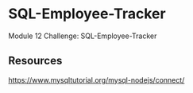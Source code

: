 # SQL-Employee-Tracker
Module 12 Challenge: SQL-Employee-Tracker

## Resources
https://www.mysqltutorial.org/mysql-nodejs/connect/ 